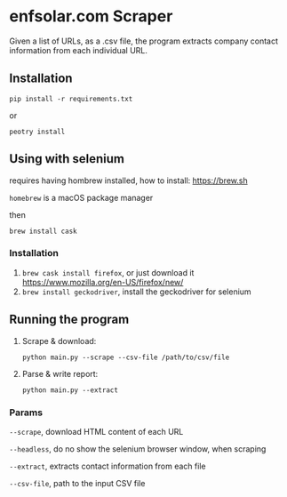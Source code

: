 # enfsolar.com Scraper
Given a list of URLs, as a .csv file, the program extracts company contact information from each individual URL.

## Installation
```pip install -r requirements.txt```

or 

```peotry install```

## Using with selenium
requires having hombrew installed, how to install: https://brew.sh

```homebrew``` is a macOS package manager

then 

```brew install cask```

### Installation
1. ```brew cask install firefox```, or just download it https://www.mozilla.org/en-US/firefox/new/
2. ```brew install geckodriver```, install the geckodriver for selenium

## Running the program
1. Scrape & download:

    ```python main.py --scrape --csv-file /path/to/csv/file```
    
2. Parse & write report:

    ```python main.py --extract```

### Params

```--scrape```, download HTML content of each URL 

```--headless```, do no show the selenium browser window, when scraping 

```--extract```, extracts contact information from each file

```--csv-file```, path to the input CSV file

